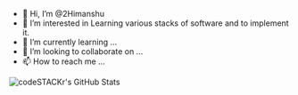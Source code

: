 - 👋 Hi, I’m @2Himanshu
- 👀 I’m interested in Learning various stacks of software and to implement it.
- 🌱 I’m currently learning ...
- 💞️ I’m looking to collaborate on ...
- 📫 How to reach me ...

<!---
2Himanshu/2Himanshu is a ✨ special ✨ repository because its `README.md` (this file) appears on your GitHub profile.
You can click the Preview link to take a look at your changes.
--->

  <img align="left" alt="codeSTACKr's GitHub Stats" src="https://github-readme-stats.vercel.app/api?username=2Himanshu&show_icons=true&hide_border=true" />

